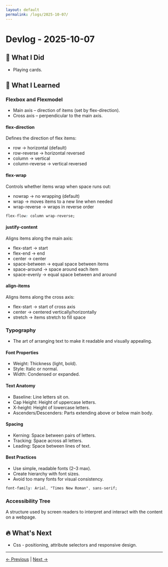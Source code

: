 ```yaml
---
layout: default
permalink: /logs/2025-10-07/
---
```


# Devlog - 2025-10-07

## 🚀 What I Did

- Playing cards.

## 🧠 What I Learned

### Flexbox and Flexmodel

- Main axis – direction of items (set by flex-direction).
- Cross axis – perpendicular to the main axis.

#### flex-direction

Defines the direction of flex items:

- row → horizontal (default)
- row-reverse → horizontal reversed
- column → vertical
- column-reverse → vertical reversed

#### flex-wrap

Controls whether items wrap when space runs out:

- nowrap → no wrapping (default)
- wrap → moves items to a new line when needed
- wrap-reverse → wraps in reverse order

```css
flex-flow: column wrap-reverse;
```

#### justify-content

Aligns items along the main axis:

- flex-start → start
- flex-end → end
- center → center
- space-between → equal space between items
- space-around → space around each item
- space-evenly → equal space between and around

#### align-items

Aligns items along the cross axis:

- flex-start → start of cross axis
- center → centered vertically/horizontally
- stretch → items stretch to fill space

### Typography

- The art of arranging text to make it readable and visually appealing.

#### Font Properties

- Weight: Thickness (light, bold).
- Style: Italic or normal.
- Width: Condensed or expanded.

#### Text Anatomy

- Baseline: Line letters sit on.
- Cap Height: Height of uppercase letters.
- X-height: Height of lowercase letters.
- Ascenders/Descenders: Parts extending above or below main body.

#### Spacing

- Kerning: Space between pairs of letters.
- Tracking: Space across all letters.
- Leading: Space between lines of text.

#### Best Practices

- Use simple, readable fonts (2–3 max).
- Create hierarchy with font sizes.
- Avoid too many fonts for visual consistency.

```css
font-family: Arial, "Times New Roman", sans-serif;
```

### Accessibility Tree

A structure used by screen readers to interpret and interact with the content on a webpage.

## 🔥 What's Next

- Css - positioning, attribute selectors and responsive design.

---

[← Previous]({{site.baseurl}}/logs/2025-10-06/) | [Next →]({{site.baseurl}}/logs/2025-10-08/)
